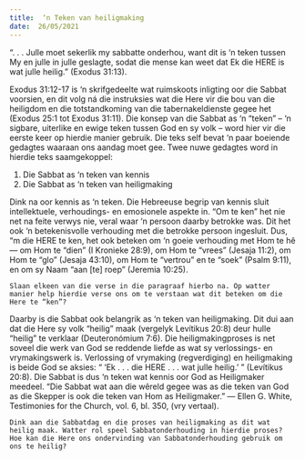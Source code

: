 ```yaml
---
title:  ‘n Teken van heiligmaking
date:  26/05/2021
---
```


“. . . Julle moet sekerlik my sabbatte onderhou, want dit is ‘n teken tussen My en julle in julle geslagte, sodat die mense kan weet dat Ek die HERE is wat julle heilig.” (Exodus 31:13).

Exodus 31:12-17 is ‘n skrifgedeelte wat ruimskoots inligting oor die Sabbat voorsien, en dit volg ná die instruksies wat die Here vir die bou van die heiligdom en die totstandkoming van die tabernakeldienste gegee het (Exodus 25:1 tot Exodus 31:11). Die konsep van die Sabbat as ‘n “teken” – ‘n sigbare, uiterlike en ewige teken tussen God en sy volk – word hier vir die eerste keer op hierdie manier gebruik. Die teks self bevat ‘n paar boeiende gedagtes waaraan ons aandag moet gee. Twee nuwe gedagtes word in hierdie teks saamgekoppel:
1. Die Sabbat as ‘n teken van kennis
2. Die Sabbat as ‘n teken van heiligmaking

Dink na oor kennis as ‘n teken. Die Hebreeuse begrip van kennis sluit intellektuele, verhoudings- en emosionele aspekte in. “Om te ken” het nie net na feite verwys nie, veral waar ‘n persoon daarby betrokke was. Dit het ook ‘n betekenisvolle verhouding met die betrokke persoon ingesluit. Dus, “m die HERE te ken, het ook beteken om ‘n goeie verhouding met Hom te hê — om Hom te “dien” (I Kronieke 28:9), om Hom te “vrees” (Jesaja 11:2), om Hom te “glo” (Jesaja 43:10), om Hom te “vertrou” en te “soek” (Psalm 9:11), en om sy Naam “aan [te] roep” (Jeremia 10:25).

`Slaan elkeen van die verse in die paragraaf hierbo na. Op watter manier help hierdie verse ons om te verstaan wat dit beteken om die Here te “ken”?`

Daarby is die Sabbat ook belangrik as ‘n teken van heiligmaking. Dit dui aan dat die Here sy volk “heilig” maak (vergelyk Levítikus 20:8) deur hulle “heilig” te verklaar (Deuteronómium 7:6). Die heiligmakingproses is net soveel die werk van God se reddende liefde as wat sy verlossings- en vrymakingswerk is. Verlossing of vrymaking (regverdiging) en heiligmaking is beide God se aksies: “ ‘Ek . . . die HERE . . . wat julle heilig.’ ” (Levítikus 20:8). Die Sabbat is dus ‘n teken wat kennis oor God as Heiligmaker meedeel. “Die Sabbat wat aan die wêreld gegee was as die teken van God as die Skepper is ook die teken van Hom as Heiligmaker.” — Ellen G. White, Testimonies for the Church, vol. 6, bl. 350, (vry vertaal).

`Dink aan die Sabbatdag en die proses van heiligmaking as dit wat heilig maak. Watter rol speel Sabbatonderhouding in hierdie proses? Hoe kan die Here ons ondervinding van Sabbatonderhouding gebruik om ons te heilig?`